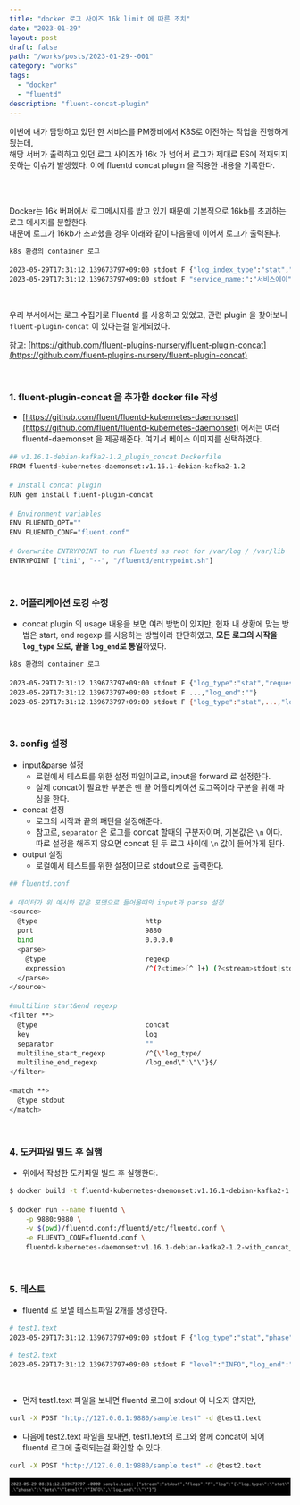 ```yaml
---
title: "docker 로그 사이즈 16k limit 에 따른 조치"
date: "2023-01-29"
layout: post
draft: false
path: "/works/posts/2023-01-29--001"
category: "works"
tags:
  - "docker"
  - "fluentd"
description: "fluent-concat-plugin"
---
```


이번에 내가 담당하고 있던 한 서비스를 PM장비에서 K8S로 이전하는 작업을 진행하게 됬는데,  
해당 서버가 출력하고 있던 로그 사이즈가 16k 가 넘어서 로그가 제대로 ES에 적재되지 못하는 이슈가 발생했다.
이에 fluentd concat plugin 을 적용한 내용을 기록한다.

<br/>
<br/>

Docker는 16k 버퍼에서 로그메시지를 받고 있기 때문에 기본적으로 16kb를 초과하는 로그 메시지를 분할한다.  
때문에 로그가 16kb가 초과했을 경우 아래와 같이 다음줄에 이어서 로그가 출력된다.  

```bash
k8s 환경의 container 로그

2023-05-29T17:31:12.139673797+09:00 stdout F {"log_index_type":"stat","request": {...,"service_id":"service-A"
2023-05-29T17:31:12.139673797+09:00 stdout F "service_name:":"서비스에이"},"response":{..}}, request_uuid: "TEST-01"}
```

<br/>

우리 부서에서는 로그 수집기로 Fluentd 를 사용하고 있었고, 관련 plugin 을 찾아보니 `fluent-plugin-concat` 이 있다는걸 알게되었다.

참고: [https://github.com/fluent-plugins-nursery/fluent-plugin-concat](https://github.com/fluent-plugins-nursery/fluent-plugin-concat)

<br/>

### 1. fluent-plugin-concat 을 추가한 docker file  작성

- [https://github.com/fluent/fluentd-kubernetes-daemonset](https://github.com/fluent/fluentd-kubernetes-daemonset) 에서는 여러 fluentd-daemonset 을 제공해준다. 여기서 베이스 이미지를 선택하였다.

```bash
## v1.16.1-debian-kafka2-1.2_plugin_concat.Dockerfile
FROM fluentd-kubernetes-daemonset:v1.16.1-debian-kafka2-1.2

# Install concat plugin
RUN gem install fluent-plugin-concat

# Environment variables
ENV FLUENTD_OPT=""
ENV FLUENTD_CONF="fluent.conf"

# Overwrite ENTRYPOINT to run fluentd as root for /var/log / /var/lib
ENTRYPOINT ["tini", "--", "/fluentd/entrypoint.sh"]
```

<br/>

### 2. 어플리케이션 로깅 수정

- concat plugin 의 usage 내용을 보면 여러 방법이 있지만, 현재 내 상황에 맞는 방법은 start, end regexp 를 사용하는 방법이라 판단하였고, **모든 로그의 시작을 `log_type` 으로, 끝을 `log_end`로 통일**하였다.

```bash
k8s 환경의 container 로그

2023-05-29T17:31:12.139673797+09:00 stdout F {"log_type":"stat","request": {...,"service_id":"service-A"
2023-05-29T17:31:12.139673797+09:00 stdout F ...,"log_end":""}
2023-05-29T17:31:12.139673797+09:00 stdout F {"log_type":"stat",...,"log_end":""}
```

<br/>

### 3. config 설정

- input&parse 설정
    - 로컬에서 테스트를 위한 설정 파일이므로, input을 forward 로 설정한다.
    - 실제 concat이 필요한 부분은 맨 끝 어플리케이션 로그쪽이라 구분을 위해 파싱을 한다.
- concat 설정
    - 로그의 시작과 끝의 패턴을 설정해준다.
    - 참고로, `separator` 은 로그를 concat 할때의 구분자이며, 기본값은 `\n` 이다. 따로 설정을 해주지 않으면 concat 된 두 로그 사이에 `\n` 값이 들어가게 된다.
- output 설정
    - 로컬에서 테스트를 위한 설정이므로 stdout으로 출력한다.

```bash
## fluentd.conf

# 데이터가 위 예시와 같은 포맷으로 들어올때의 input과 parse 설정
<source>
  @type                           http
  port                            9880
  bind                            0.0.0.0
  <parse>
    @type                         regexp
    expression                    /^(?<time>[^ ]+) (?<stream>stdout|stderr) (?<flags>[^ ]+) (?<log>.*)$/
  </parse>
</source>

#multiline start&end regexp
<filter **>
  @type                           concat
  key                             log
  separator                       ""
  multiline_start_regexp          /^{\"log_type/
  multiline_end_regexp            /log_end\":\"\"}$/
</filter>

<match **>
  @type stdout
</match>
```

<br/>

### 4. 도커파일 빌드 후 실행

- 위에서 작성한 도커파일 빌드 후 실행한다.

```bash
$ docker build -t fluentd-kubernetes-daemonset:v1.16.1-debian-kafka2-1.2-with_concat_plugin -f v1.16.1-debian-kafka2-1.2_plugin_concat.Dockerfile .

$ docker run --name fluentd \
	-p 9880:9880 \
	-v $(pwd)/fluentd.conf:/fluentd/etc/fluentd.conf \
	-e FLUENTD_CONF=fluentd.conf \
	fluentd-kubernetes-daemonset:v1.16.1-debian-kafka2-1.2-with_concat_plugin
```

<br/>

### 5. 테스트

- fluentd 로 보낼 테스트파일 2개를 생성한다.

```bash
# test1.text
2023-05-29T17:31:12.139673797+09:00 stdout F {"log_type":"stat","phase":"beta"
```

```bash
# test2.text
2023-05-29T17:31:12.139673797+09:00 stdout F "level":"INFO","log_end":""}
```

<br/>

- 먼저 test1.text 파일을 보내면 fluentd 로그에 stdout 이 나오지 않지만,

```bash
curl -X POST "http://127.0.0.1:9880/sample.test" -d @test1.text
```

- 다음에 test2.text 파일을 보내면, test1.text의 로그와 함께 concat이 되어 fluentd 로그에 출력되는걸 확인할 수 있다.

```bash
curl -X POST "http://127.0.0.1:9880/sample.test" -d @test2.text
```

![Untitled](Untitled.png)
